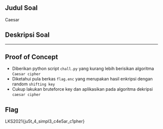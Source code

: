 ## Judul Soal
Caesar

## Deskripsi Soal

---
## Proof of Concept
- Diberikan python script `chall.py` yang kurang lebih berisikan algoritma `Caesar cipher`
- Diketahui pula berkas `flag.enc` yang merupakan hasil enkripsi dengan random `shifting key`  
- Cukup lakukan bruteforce key dan aplikasikan pada algoritma dekripsi `caesar cipher`

## Flag

LKS2021{ju5t_4_simpl3_c4e5ar_c1pher}